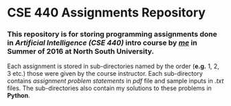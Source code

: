 # CSE 440 Assignments Repository

### This repository is for storing programming assignments done in ***Artificial Intelligence*** *(CSE 440)* intro course by ***[me](https://github.com/AsifulNobel)*** in Summer of 2016 at North South University.

Each assignment
is stored in sub-directories named by the order (**e.g.** 1, 2, 3 etc.) those were given by the course instructor. Each sub-directory contains *assignment problem statements* in *pdf* file and sample inputs in *.txt* files. The sub-directories also contain my solutions to these problems in **Python**.
